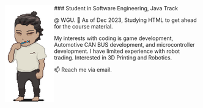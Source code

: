 <img align="left" src="Me.png" alt="Me." width="128" height="256">
### Student in Software Engineering, Java Track
<p>@ WGU.
🌱 As of Dec 2023, Studying HTML to get ahead for the course material.

My interests with coding is game development, Automotive CAN BUS development, and microcontroller development.
I have limited experience with robot trading. Interested in 3D Printing and Robotics. 

📫 Reach me via email.
</p>
<!--
**Greiye/Greiye** is a repository because its `README.md` (this file) appears on your GitHub profile.
Here are some ideas to get you started:


- 🔭 I’m currently working on ...
- 🌱 I’m currently learning ...
- 👯 I’m looking to collaborate on ...
- 🤔 I’m looking for help with ...
- 💬 Ask me about ...
- 📫 How to reach me: ...

-->

